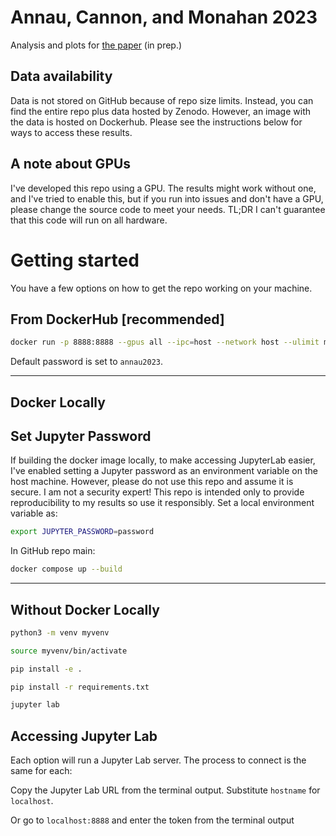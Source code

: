 # Annau, Cannon, and Monahan 2023

Analysis and plots for [the paper]() (in prep.)

## Data availability
Data is not stored on GitHub because of repo size limits. Instead, you can find the entire repo plus data hosted by Zenodo. However, an image with the data is hosted on Dockerhub. Please see the instructions below for ways to access these results.

## A note about GPUs
I've developed this repo using a GPU. The results might work without one, and I've tried to enable this, but if you run into issues and don't have a GPU, please change the source code to meet your needs. TL;DR I can't guarantee that this code will run on all hardware.

# Getting started

You have a few options on how to get the repo working on your machine.

## From DockerHub [recommended]

```bash
docker run -p 8888:8888 --gpus all --ipc=host --network host --ulimit memlock=-1 --ulimit stack=67108864 -it --rm nannau/annau-2023:latest
```

Default password is set to `annau2023`.

---

## Docker Locally

## Set Jupyter Password
If building the docker image locally, to make accessing JupyterLab easier, I've enabled setting a Jupyter password as an environment variable on the host machine. However, please do not use this repo and assume it is secure. I am not a security expert! This repo is intended only to provide reproducibility to my results so use it responsibly. Set a local environment variable as:

```bash
export JUPYTER_PASSWORD=password
```

In GitHub repo main:

```bash
docker compose up --build
```
---
## Without Docker Locally
```bash
python3 -m venv myvenv
```
```bash
source myvenv/bin/activate
```
```bash
pip install -e .
```
```bash
pip install -r requirements.txt
```
```bash
jupyter lab
```

## Accessing Jupyter Lab
Each option will run a Jupyter Lab server. The process to connect is the same for each:

Copy the Jupyter Lab URL from the terminal output. Substitute `hostname` for `localhost`. 

Or go to `localhost:8888` and enter the token from the terminal output
